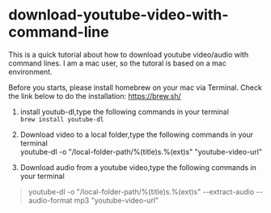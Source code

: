 # download-youtube-video-with-command-line

This is a quick tutorial about how to download youtube video/audio with command lines. I am a mac user, so the tutoral is based on a mac environment. 

Before you starts, please install homebrew on your mac via Terminal. Check the link below to do the installation: 
https://brew.sh/ 

1. install youtub-dl,type the following commands in your terminal <br />
`brew install youtube-dl`

2. Download video to a local folder,type the following commands in your terminal 
<br /> youtube-dl -o "/local-folder-path/%(title)s.%(ext)s" "youtube-video-url"  

3. Download audio from a youtube video,type the following commands in your terminal 
> youtube-dl -o "/local-folder-path/%(title)s.%(ext)s" --extract-audio --audio-format mp3 "youtube-video-url" 
